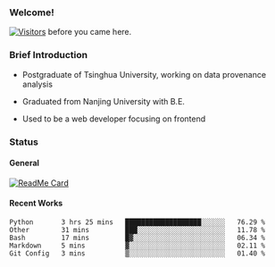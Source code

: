 ### Welcome!

[![Visitors](https://visitor-badge.laobi.icu/badge?page_id=HermitSun.HermitSun)]() before you came here.

### Brief Introduction

- Postgraduate of Tsinghua University, working on data provenance analysis

- Graduated from Nanjing University with B.E.

- Used to be a web developer focusing on frontend

### Status

#### General

[![ReadMe Card](https://github-readme-stats.hermitsun.vercel.app/api?username=HermitSun&count_private=true&show_icons=true)]()

#### Recent Works

<!--START_SECTION:waka-->
```text
Python       3 hrs 25 mins   ███████████████████░░░░░░   76.29 % 
Other        31 mins         ███░░░░░░░░░░░░░░░░░░░░░░   11.78 % 
Bash         17 mins         █▓░░░░░░░░░░░░░░░░░░░░░░░   06.34 % 
Markdown     5 mins          ▓░░░░░░░░░░░░░░░░░░░░░░░░   02.11 % 
Git Config   3 mins          ▒░░░░░░░░░░░░░░░░░░░░░░░░   01.40 % 
```
<!--END_SECTION:waka-->
